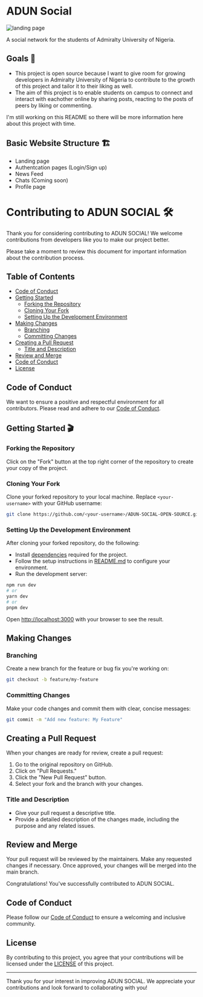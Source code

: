 # ADUN Social

![landing page](https://user-images.githubusercontent.com/70293727/231280673-dd7eca53-f5ff-4190-b395-ce95984e6a9f.png)

A social network for the students of Admiralty University of Nigeria.

## Goals 📍
- This project is open source because I want to give room for growing developers in Admiralty University of Nigeria to contribute to the growth of this project and tailor it to their liking as well.
- The aim of this project is to enable students on campus to connect and interact with eachother online by sharing posts, reacting to the posts of peers by liking or commenting.

I'm still working on this README so there will be more information here about this project with time.

## Basic Website Structure 🏗
- Landing page
- Authentcation pages (Login/Sign up)
- News Feed
- Chats (Coming soon)
- Profile page

# Contributing to ADUN SOCIAL 🛠

Thank you for considering contributing to ADUN SOCIAL! We welcome contributions from developers like you to make our project better.

Please take a moment to review this document for important information about the contribution process.

## Table of Contents

- [Code of Conduct](#code-of-conduct)
- [Getting Started](#getting-started)
  - [Forking the Repository](#forking-the-repository)
  - [Cloning Your Fork](#cloning-your-fork)
  - [Setting Up the Development Environment](#setting-up-the-development-environment)
- [Making Changes](#making-changes)
  - [Branching](#branching)
  - [Committing Changes](#committing-changes)
- [Creating a Pull Request](#creating-a-pull-request)
  - [Title and Description](#title-and-description)
- [Review and Merge](#review-and-merge)
- [Code of Conduct](#code-of-conduct)
- [License](#license)

<a name="code-of-conduct"></a>
## Code of Conduct

We want to ensure a positive and respectful environment for all contributors. Please read and adhere to our [Code of Conduct](CODE_OF_CONDUCT.md).

<a name="getting-started"></a>
## Getting Started 🎬

<a name="forking-the-repository"></a>
### Forking the Repository

Click on the "Fork" button at the top right corner of the repository to create your copy of the project.

<a name="cloning-your-fork"></a>
### Cloning Your Fork

Clone your forked repository to your local machine. Replace `<your-username>` with your GitHub username:

```bash
git clone https://github.com/<your-username>/ADUN-SOCIAL-OPEN-SOURCE.git
```

<a name="setting-up-the-development-environment"></a>
### Setting Up the Development Environment
After cloning your forked repository, do the following:

- Install [dependencies](#link-to-dependency-setup-documentation) required for the project.
- Follow the setup instructions in [README.md](README.md) to configure your environment.
- Run the development server:

```bash
npm run dev
# or
yarn dev
# or
pnpm dev
```

Open [http://localhost:3000](http://localhost:3000) with your browser to see the result.

<a name="making-changes"></a>
## Making Changes

<a name="branching"></a>
### Branching

Create a new branch for the feature or bug fix you're working on:

```bash
git checkout -b feature/my-feature
```

<a name="committing-changes"></a>
### Committing Changes

Make your code changes and commit them with clear, concise messages:

```bash
git commit -m "Add new feature: My Feature"
```
<a name="creating-a-pull-request"></a>
## Creating a Pull Request

When your changes are ready for review, create a pull request:

1. Go to the original repository on GitHub.
2. Click on "Pull Requests."
3. Click the "New Pull Request" button.
4. Select your fork and the branch with your changes.

<a name="title-and-description"></a>
### Title and Description

- Give your pull request a descriptive title.
- Provide a detailed description of the changes made, including the purpose and any related issues.

<a name="review-and-merge"></a>
## Review and Merge

Your pull request will be reviewed by the maintainers. Make any requested changes if necessary. Once approved, your changes will be merged into the main branch.

Congratulations! You've successfully contributed to ADUN SOCIAL.

<a name="code-of-conduct"></a>
## Code of Conduct

Please follow our [Code of Conduct](CODE_OF_CONDUCT.md) to ensure a welcoming and inclusive community.

<a name="license"></a>
## License

By contributing to this project, you agree that your contributions will be licensed under the [LICENSE](LICENSE) of this project.

---

Thank you for your interest in improving ADUN SOCIAL. We appreciate your contributions and look forward to collaborating with you!
